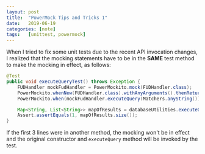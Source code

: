 ```yaml
---
layout: post
title:  "PowerMock Tips and Tricks 1"
date:   2019-06-19
categories: [note]
tags:   [unittest, powermock]
---
```

When I tried to fix some unit tests due to the recent API invocation changes, I realized that the mocking statements have to be in the **SAME** test method to make the mocking in effect, as follows:

```java
@Test
public void executeQueryTest() throws Exception {
    FUDHandler mockFudHandler = PowerMockito.mock(FUDHandler.class);
    PowerMockito.whenNew(FUDHandler.class).withAnyArguments().thenReturn(mockFudHandler);
    PowerMockito.when(mockFudHandler.executeQuery(Matchers.anyString())).thenReturn(mockListOfResults);

    Map<String, List<String>> mapOfResults = databaseUtilities.executeQuery(QUERY);
    Assert.assertEquals(1, mapOfResults.size());
}
```

If the first 3 lines were in another method, the mocking won't be in effect and the original constructor and ```executeQuery``` method will be invoked by the test.
